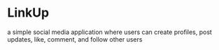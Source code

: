 # LinkUp
a simple social media application where users can create profiles, post updates, like, comment, and follow other users
